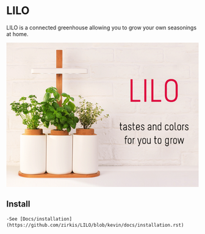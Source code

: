 # LILO
LILO is a connected greenhouse allowing you to grow your own seasonings at home.

![alt tag](https://github.com/zirkis/LILO/blob/kevin/images/lilo.png)

## Install

	-See [Docs/installation](https://github.com/zirkis/LILO/blob/kevin/docs/installation.rst)